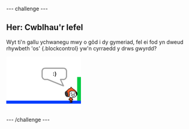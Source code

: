 --- challenge ---
## Her: Cwblhau'r lefel
Wyt ti'n gallu ychwanegu mwy o gôd i dy gymeriad, fel ei fod yn dweud rhywbeth 'os' {.blockcontrol} yw'n cyrraedd y drws gwyrdd?

![screenshot](images/dodge-win.png)


--- /challenge ---